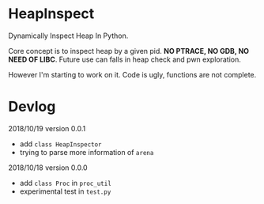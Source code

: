 # HeapInspect

Dynamically Inspect Heap In Python.

Core concept is to inspect heap by a given pid. 
**NO PTRACE, NO GDB, NO NEED OF LIBC**. 
Future use can falls in heap check and pwn exploration.

However I'm starting to work on it. Code is ugly, functions are not complete.

# Devlog

2018/10/19 version 0.0.1

- add `class HeapInspector`
- trying to parse more information of `arena`

2018/10/18 version 0.0.0

- add `class Proc` in `proc_util`
- experimental test in `test.py`